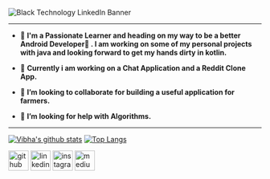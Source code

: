 ![Black Technology LinkedIn Banner](https://user-images.githubusercontent.com/72120614/99368200-b5b5bf00-286f-11eb-85f3-fbea33e56a25.gif)

---

- 🔭 **I'm a Passionate Learner and heading on my way to be a better Android Developer📱 . I am working on some of my personal projects with java and looking forward to get my hands dirty in kotlin.**

- 🌱 **Currently i am working on a Chat Application and a Reddit Clone App.**

- 👯 **I’m looking to collaborate for building a useful application for farmers.**

- 🤔 **I’m looking for help with Algorithms.**

---

[![Vibha's github stats](https://github-readme-stats.vercel.app/api?username=ThakurVibha&theme=dark&show_icons=true)](https://github.com/ThakurVibha?tab=repositories)          [![Top Langs](https://github-readme-stats.vercel.app/api/top-langs/?username=ThakurVibha&layout=compact&theme=dark&show_icons=true_height=100)](https://github.com/ThakurVibha?tab=repositories)

[<img src='https://cdn.jsdelivr.net/npm/simple-icons@3.0.1/icons/github.svg' alt='github' height='40'>](https://github.com/https://github.com/ThakurVibha)       [<img src='https://cdn.jsdelivr.net/npm/simple-icons@3.0.1/icons/linkedin.svg' alt='linkedin' height='40'>](https://www.linkedin.com/in/https://in.linkedin.com/in/vibha-thakur-a105551b9/)       [<img src='https://cdn.jsdelivr.net/npm/simple-icons@3.0.1/icons/instagram.svg' alt='instagram' height='40'>](https://www.instagram.com/thakur__vibha/)       [<img src='https://cdn.jsdelivr.net/npm/simple-icons@3.0.1/icons/medium.svg' alt='medium' height='40'>](https://vibhathakur39.medium.com/)  
